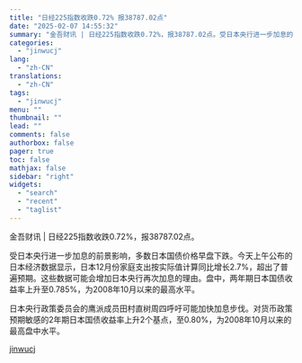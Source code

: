 ```yaml
---
title: "日经225指数收跌0.72% 报38787.02点"
date: "2025-02-07 14:55:32"
summary: "金吾财讯 | 日经225指数收跌0.72%，报38787.02点。受日本央行进一步加息的前景影响，多..."
categories:
  - "jinwucj"
lang:
  - "zh-CN"
translations:
  - "zh-CN"
tags:
  - "jinwucj"
menu: ""
thumbnail: ""
lead: ""
comments: false
authorbox: false
pager: true
toc: false
mathjax: false
sidebar: "right"
widgets:
  - "search"
  - "recent"
  - "taglist"
---
```


金吾财讯 | 日经225指数收跌0.72%，报38787.02点。  
  
受日本央行进一步加息的前景影响，多数日本国债价格早盘下跌。今天上午公布的日本经济数据显示，日本12月份家庭支出按实际值计算同比增长2.7%，超出了普遍预期。这些数据可能会增加日本央行再次加息的理由。盘中，两年期日本国债收益率上升至0.785%，为2008年10月以来的最高水平。  
  
日本央行政策委员会的鹰派成员田村直树周四呼吁可能加快加息步伐。对货币政策预期敏感的2年期日本国债收益率上升2个基点，至0.80%，为2008年10月以来的最高盘中水平。

[jinwucj](https://sky.szfiu.com/info/hk/details/265601067)
